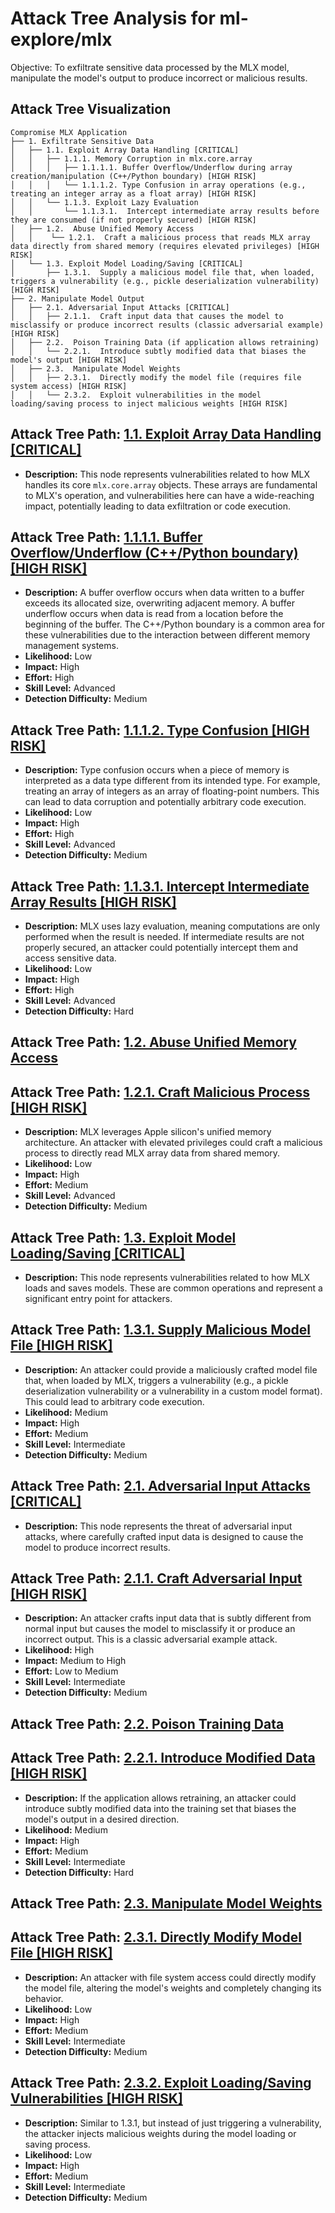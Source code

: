 # Attack Tree Analysis for ml-explore/mlx

Objective: To exfiltrate sensitive data processed by the MLX model, manipulate the model's output to produce incorrect or malicious results.

## Attack Tree Visualization

```
Compromise MLX Application
├── 1. Exfiltrate Sensitive Data
│   ├── 1.1. Exploit Array Data Handling [CRITICAL]
│   │   ├── 1.1.1. Memory Corruption in mlx.core.array
│   │   │   ├── 1.1.1.1. Buffer Overflow/Underflow during array creation/manipulation (C++/Python boundary) [HIGH RISK]
│   │   │   └── 1.1.1.2. Type Confusion in array operations (e.g., treating an integer array as a float array) [HIGH RISK]
│   │   └── 1.1.3. Exploit Lazy Evaluation
│   │       └── 1.1.3.1.  Intercept intermediate array results before they are consumed (if not properly secured) [HIGH RISK]
│   ├── 1.2.  Abuse Unified Memory Access
│   │    └── 1.2.1.  Craft a malicious process that reads MLX array data directly from shared memory (requires elevated privileges) [HIGH RISK]
│   └── 1.3. Exploit Model Loading/Saving [CRITICAL]
│       ├── 1.3.1.  Supply a malicious model file that, when loaded, triggers a vulnerability (e.g., pickle deserialization vulnerability) [HIGH RISK]
├── 2. Manipulate Model Output
│   ├── 2.1. Adversarial Input Attacks [CRITICAL]
│   │   ├── 2.1.1.  Craft input data that causes the model to misclassify or produce incorrect results (classic adversarial example) [HIGH RISK]
│   ├── 2.2.  Poison Training Data (if application allows retraining)
│   │   └── 2.2.1.  Introduce subtly modified data that biases the model's output [HIGH RISK]
│   ├── 2.3.  Manipulate Model Weights
│   │   ├── 2.3.1.  Directly modify the model file (requires file system access) [HIGH RISK]
│   │   └── 2.3.2.  Exploit vulnerabilities in the model loading/saving process to inject malicious weights [HIGH RISK]
```

## Attack Tree Path: [1.1. Exploit Array Data Handling [CRITICAL]](./attack_tree_paths/1_1__exploit_array_data_handling__critical_.md)

*   **Description:** This node represents vulnerabilities related to how MLX handles its core `mlx.core.array` objects.  These arrays are fundamental to MLX's operation, and vulnerabilities here can have a wide-reaching impact, potentially leading to data exfiltration or code execution.

## Attack Tree Path: [1.1.1.1. Buffer Overflow/Underflow (C++/Python boundary) [HIGH RISK]](./attack_tree_paths/1_1_1_1__buffer_overflowunderflow__c++python_boundary___high_risk_.md)

*   **Description:**  A buffer overflow occurs when data written to a buffer exceeds its allocated size, overwriting adjacent memory. A buffer underflow occurs when data is read from a location before the beginning of the buffer.  The C++/Python boundary is a common area for these vulnerabilities due to the interaction between different memory management systems.
*   **Likelihood:** Low
*   **Impact:** High
*   **Effort:** High
*   **Skill Level:** Advanced
*   **Detection Difficulty:** Medium

## Attack Tree Path: [1.1.1.2. Type Confusion [HIGH RISK]](./attack_tree_paths/1_1_1_2__type_confusion__high_risk_.md)

*   **Description:** Type confusion occurs when a piece of memory is interpreted as a data type different from its intended type.  For example, treating an array of integers as an array of floating-point numbers. This can lead to data corruption and potentially arbitrary code execution.
*   **Likelihood:** Low
*   **Impact:** High
*   **Effort:** High
*   **Skill Level:** Advanced
*   **Detection Difficulty:** Medium

## Attack Tree Path: [1.1.3.1. Intercept Intermediate Array Results [HIGH RISK]](./attack_tree_paths/1_1_3_1__intercept_intermediate_array_results__high_risk_.md)

*   **Description:** MLX uses lazy evaluation, meaning computations are only performed when the result is needed.  If intermediate results are not properly secured, an attacker could potentially intercept them and access sensitive data.
*   **Likelihood:** Low
*   **Impact:** High
*   **Effort:** High
*   **Skill Level:** Advanced
*   **Detection Difficulty:** Hard

## Attack Tree Path: [1.2. Abuse Unified Memory Access](./attack_tree_paths/1_2__abuse_unified_memory_access.md)



## Attack Tree Path: [1.2.1. Craft Malicious Process [HIGH RISK]](./attack_tree_paths/1_2_1__craft_malicious_process__high_risk_.md)

*   **Description:** MLX leverages Apple silicon's unified memory architecture.  An attacker with elevated privileges could craft a malicious process to directly read MLX array data from shared memory.
*   **Likelihood:** Low
*   **Impact:** High
*   **Effort:** Medium
*   **Skill Level:** Advanced
*   **Detection Difficulty:** Medium

## Attack Tree Path: [1.3. Exploit Model Loading/Saving [CRITICAL]](./attack_tree_paths/1_3__exploit_model_loadingsaving__critical_.md)

*   **Description:** This node represents vulnerabilities related to how MLX loads and saves models.  These are common operations and represent a significant entry point for attackers.

## Attack Tree Path: [1.3.1. Supply Malicious Model File [HIGH RISK]](./attack_tree_paths/1_3_1__supply_malicious_model_file__high_risk_.md)

*   **Description:** An attacker could provide a maliciously crafted model file that, when loaded by MLX, triggers a vulnerability (e.g., a pickle deserialization vulnerability or a vulnerability in a custom model format). This could lead to arbitrary code execution.
*   **Likelihood:** Medium
*   **Impact:** High
*   **Effort:** Medium
*   **Skill Level:** Intermediate
*   **Detection Difficulty:** Medium

## Attack Tree Path: [2.1. Adversarial Input Attacks [CRITICAL]](./attack_tree_paths/2_1__adversarial_input_attacks__critical_.md)

*   **Description:** This node represents the threat of adversarial input attacks, where carefully crafted input data is designed to cause the model to produce incorrect results.

## Attack Tree Path: [2.1.1. Craft Adversarial Input [HIGH RISK]](./attack_tree_paths/2_1_1__craft_adversarial_input__high_risk_.md)

*   **Description:**  An attacker crafts input data that is subtly different from normal input but causes the model to misclassify it or produce an incorrect output. This is a classic adversarial example attack.
*   **Likelihood:** High
*   **Impact:** Medium to High
*   **Effort:** Low to Medium
*   **Skill Level:** Intermediate
*   **Detection Difficulty:** Medium

## Attack Tree Path: [2.2. Poison Training Data](./attack_tree_paths/2_2__poison_training_data.md)



## Attack Tree Path: [2.2.1. Introduce Modified Data [HIGH RISK]](./attack_tree_paths/2_2_1__introduce_modified_data__high_risk_.md)

*   **Description:** If the application allows retraining, an attacker could introduce subtly modified data into the training set that biases the model's output in a desired direction.
*   **Likelihood:** Medium
*   **Impact:** High
*   **Effort:** Medium
*   **Skill Level:** Intermediate
*   **Detection Difficulty:** Hard

## Attack Tree Path: [2.3. Manipulate Model Weights](./attack_tree_paths/2_3__manipulate_model_weights.md)



## Attack Tree Path: [2.3.1. Directly Modify Model File [HIGH RISK]](./attack_tree_paths/2_3_1__directly_modify_model_file__high_risk_.md)

*   **Description:** An attacker with file system access could directly modify the model file, altering the model's weights and completely changing its behavior.
*   **Likelihood:** Low
*   **Impact:** High
*   **Effort:** Medium
*   **Skill Level:** Intermediate
*   **Detection Difficulty:** Medium

## Attack Tree Path: [2.3.2. Exploit Loading/Saving Vulnerabilities [HIGH RISK]](./attack_tree_paths/2_3_2__exploit_loadingsaving_vulnerabilities__high_risk_.md)

*   **Description:** Similar to 1.3.1, but instead of just triggering a vulnerability, the attacker injects malicious weights during the model loading or saving process.
*   **Likelihood:** Low
*   **Impact:** High
*   **Effort:** Medium
*   **Skill Level:** Intermediate
*   **Detection Difficulty:** Medium

